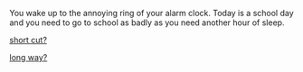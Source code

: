 You wake up to the annoying ring of your alarm clock. Today is a school day and you need to go to school as badly as you need another hour of sleep.

[short cut?](caught.md)

[long way?](sneaky.md)